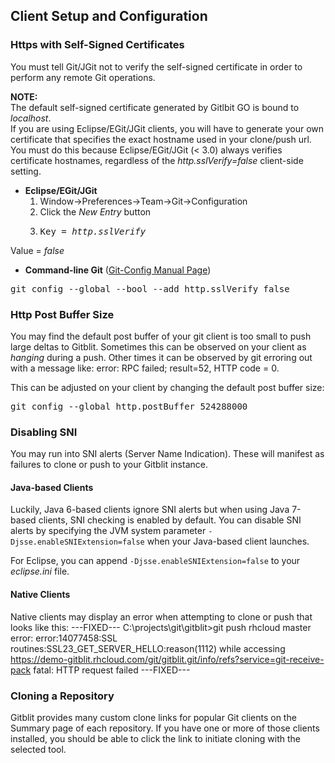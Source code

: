 
## Client Setup and Configuration
### Https with Self-Signed Certificates
You must tell Git/JGit not to verify the self-signed certificate in order to perform any remote Git operations.

**NOTE:**  
The default self-signed certificate generated by Gitlbit GO is bound to *localhost*.  
If you are using Eclipse/EGit/JGit clients, you will have to generate your own certificate that specifies the exact hostname used in your clone/push url.  
You must do this because Eclipse/EGit/JGit (< 3.0) always verifies certificate hostnames, regardless of the *http.sslVerify=false* client-side setting. 
 
- **Eclipse/EGit/JGit**
    1. Window->Preferences->Team->Git->Configuration
    2. Click the *New Entry* button
    3. <pre>Key = <em>http.sslVerify</em>
Value = <em>false</em></pre>
- **Command-line Git** ([Git-Config Manual Page](http://www.kernel.org/pub/software/scm/git/docs/git-config.html))  
<pre>git config --global --bool --add http.sslVerify false</pre>

### Http Post Buffer Size
You may find the default post buffer of your git client is too small to push large deltas to Gitblit.  Sometimes this can be observed on your client as *hanging* during a push.  Other times it can be observed by git erroring out with a message like: error: RPC failed; result=52, HTTP code = 0.

This can be adjusted on your client by changing the default post buffer size:
<pre>git config --global http.postBuffer 524288000</pre>

### Disabling SNI

You may run into SNI alerts (Server Name Indication).  These will manifest as failures to clone or push to your Gitblit instance.

#### Java-based Clients

Luckily, Java 6-based clients ignore SNI alerts but when using Java 7-based clients, SNI checking is enabled by default.  You can disable SNI alerts by specifying the JVM system parameter `-Djsse.enableSNIExtension=false` when your Java-based client launches.

For Eclipse, you can append `-Djsse.enableSNIExtension=false` to your *eclipse.ini* file.

#### Native Clients

Native clients may display an error when attempting to clone or push that looks like this:
---FIXED---
C:\projects\git\gitblit>git push rhcloud master
error: error:14077458:SSL routines:SSL23_GET_SERVER_HELLO:reason(1112) while accessing https://demo-gitblit.rhcloud.com/git/gitblit.git/info/refs?service=git-receive-pack
fatal: HTTP request failed
---FIXED---

### Cloning a Repository 

Gitblit provides many custom clone links for popular Git clients on the Summary page of each repository.  If you have one or more of those clients installed, you should be able to click the link to initiate cloning with the selected tool.

